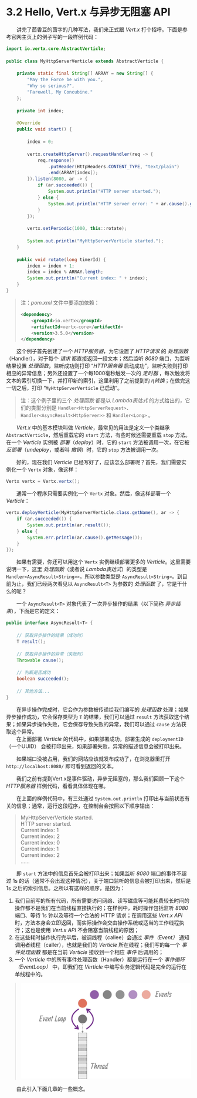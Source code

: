 # 3.2 Hello, Vert.x 与异步无阻塞 API

&emsp;&emsp;讲完了茴香豆的茴字的几种写法，我们来正式跟 *Vert.x* 打个招呼。下面是参考官网主页上的例子写的一段样例代码：
```java
import io.vertx.core.AbstractVerticle;

public class MyHttpServerVerticle extends AbstractVerticle {
	
    private static final String[] ARRAY = new String[] {
        "May the Force be with you.",
        "Why so serious?",
        "Farewell, My Concubine."
    };

    private int index;
	
    @Override
    public void start() {
		
        index = 0;
		
        vertx.createHttpServer().requestHandler(req -> {
            req.response()
                .putHeader(HttpHeaders.CONTENT_TYPE, "text/plain")
                .end(ARRAY[index]);
        }).listen(8080, ar -> {
            if (ar.succeeded()) {
                System.out.println("HTTP server started.");
            } else {
                System.out.println("HTTP server error: " + ar.cause().getMessage());
            }
        });

        vertx.setPeriodic(1000, this::rotate);

        System.out.println("MyHttpServerVerticle started.");
    }

    public void rotate(long timerId) {
        index = index + 1;
        index = index % ARRAY.length;
        System.out.println("Current index: " + index);
    }
}
```

> 注：*pom.xml* 文件中要添加依赖：
> ```xml
> <dependency>
>     <groupId>io.vertx</groupId>
>     <artifactId>vertx-core</artifactId>
>     <version>3.5.0</version>
> </dependency>
> ```

&emsp;&emsp;这个例子首先创建了一个 *HTTP服务器*，为它设置了 *HTTP请求* 的 *处理函数*（Handler），对于每个 *请求* 都直接返回一段文本；然后监听 *8080* 端口，为监听结果设置 *处理函数*，监听成功则打印 “*HTTP服务器* 启动成功”，监听失败则打印相应的异常信息；另外还设置了一个每1000毫秒触发一次的 *定时器* ，每次触发将文本的索引切换一下，并打印新的索引，这里利用了之前提到的 *η转换*；在做完这一切之后，打印 “`MyHttpServerVerticle` 已启动”。

> 注：这个例子里的三个 *处理函数* 都是以 *Lambda表达式* 的方式给出的，它们的类型分别是 `Handler<HttpServerRequest>`、`Handler<AsyncResult<HttpServer>>` 和 `Handler<Long>` 。

&emsp;&emsp;*Vert.x* 中的基本模块叫做 *Verticle*，最常见的用法是定义一个类继承 `AbstractVerticle`，然后重载它的 `start` 方法，有些时候还需要重载 `stop` 方法。在一个 *Verticle* 实例被 *部署*（*deploy*）时，它的 `start` 方法被调用一次，在它被 *反部署*（*undeploy*，或者叫 *撤销*）时，它的 `stop` 方法被调用一次。

&emsp;&emsp;好的，现在我们 *Verticle* 已经写好了，应该怎么部署呢？首先，我们需要实例化一个 `Vertx` 对象，像这样：
```java
Vertx vertx = Vertx.vertx();
```
&emsp;&emsp;通常一个程序只需要实例化一个 `Vertx` 对象。然后，像这样部署一个 *Verticle*：
```java
vertx.deployVerticle(MyHttpServerVerticle.class.getName(), ar -> {
    if (ar.succeeded()) {
        System.out.println(ar.result());
    } else {
        System.err.println(ar.cause().getMessage());
    }
});
```
&emsp;&emsp;如果有需要，你还可以用这个 `Vertx` 实例继续部署更多的 *Verticle*。这里需要说明一下，这里 *处理函数*（或者说 *Lambda表达式*）的类型是 `Handler<AsyncResult<String>>`，所以参数类型是 `AsyncResult<String>`。到目前为止，我们已经两次看见以 `AsyncResult<T>` 为参数的 *处理函数* 了，它是干什么的呢？

&emsp;&emsp;一个 `AsyncResult<T>` 对象代表了一次异步操作的结果（以下简称 *异步结果*），下面是它的定义：

```java
public interface AsyncResult<T> {

    // 获取异步操作的结果（成功时）
    T result();

    // 获取异步操作的异常（失败时）
    Throwable cause();

    // 判断是否成功
    boolean succeeded();

    // 其他方法...
}
```
&emsp;&emsp;在异步操作完成时，它会作为参数被传递给我们编写的 *处理函数* 处理；如果异步操作成功，它会保存类型为 `T` 的结果，我们可以通过 `result` 方法获取这个结果；如果异步操作失败，它会保存导致失败的异常，我们可以通过 `cause` 方法获取这个异常。  
&emsp;&emsp;在上面部署 *Verticle* 的代码中，如果部署成功，部署生成的 `deploymentID`（一个UUID） 会被打印出来，如果部署失败，异常的描述信息会被打印出来。

&emsp;&emsp;如果端口没被占用，我们的网站应该就发布成功了，在浏览器里打开 `http://localhost:8080/` 即可看到返回的文本。

&emsp;&emsp;我们之前有提到Vert.x是事件驱动，异步无阻塞的，那么我们回顾一下这个 *HTTP服务器* 样例代码，看看具体体现在哪。

&emsp;&emsp;在上面的样例代码中，有三处通过 `System.out.println` 打印出与当前状态有关的信息；通常，运行这段程序，在控制台会按照以下顺序输出：

> MyHttpServerVerticle started.  
> HTTP server started.  
> Current index: 1  
> Current index: 2  
> Current index: 0  
> Current index: 1  
> Current index: 2  
> ......  

&emsp;&emsp;即 `start` 方法中的信息首先会被打印出来；如果监听 *8080* 端口的事件不超过 1s 的话（通常不会出现这种情况），关于端口监听的信息会被打印出来，然后是 1s 之后的索引信息。之所以有这样的顺序，是因为：

1. 我们目前写的所有代码，所有需要访问网络、读写磁盘等可能耗费较长时间的操作都不是我们在当前线程直接执行的；在样例中，耗时操作包括监听 *8080* 端口、等待 1s 钟以及等待一个合法的 HTTP 请求；在调用这些 *Vert.x API* 时，方法本身会立即返回，而实际操作会交由操作系统或适当的工作线程执行；这也是使用 *Vert.x API* 不会阻塞当前线程的原因；
2. 在这些耗时操作执行完毕后，被调线程（callee）会通过 *事件（Event）* 通知调用者线程（caller），也就是我们的 *Verticle* 所在线程；我们写的每一个 *事件处理函数* 都是在当前 *Verticle* 接收到一个相应 *事件* 后调用的；
3. 一个 *Verticle* 中的所有事件处理函数（Handler）都是运行在一个 *事件循环（EventLoop）* 中，即我们在 *Verticle* 中编写业务逻辑代码是完全的运行在单线程中的。

> <center><img src="eventloop.jpg"></img></center>

&emsp;&emsp;由此引入下面几章的一些概念。
